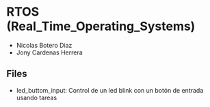 # RTOS (Real_Time_Operating_Systems)

- Nicolas Botero Diaz
- Jony Cardenas Herrera

## Files
- led_buttom_input: Control de un led blink con un botón de entrada usando tareas
